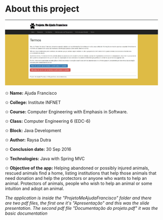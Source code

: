 # About this project

![image of the project.](https://github.com/hi-hi-ray/college-term-papers/blob/master/src/college-imgs-readme/Java%20Development.PNG)

✩ **Name:** Ajuda Francisco

✩ **College:** Institute INFNET

✩ **Course:** Computer Engineering with Emphasis in Software.

✩ **Class:** Computer Engineering 6 (EDC-6)

✩ **Block:** Java Development

✩ **Author:** Raysa Dutra

✩ **Conclusion date:** 30 Sep 2016

✩ **Technologies:** Java with Spring MVC

✩ **Objective of the app:** Helping abandoned or possibly injured animals, rescued animals find a home, listing institutions that help those animals that need donation and help the protectors or anyone who wants to help an animal. Protectors of animals, people who wish to help an animal or some intuition and adopt an animal.


_The application is inside the "ProjetoMeAjudaFrancisco" folder and there are two pdf files, the first one it's "Apresentação" and this was the slide presentation. The second pdf file "Documentação do projeto.pdf" it was the basic documentation_
